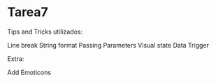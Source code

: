 # Tarea7

Tips and Tricks utilizados:

Line break
String format
Passing Parameters
Visual state
Data Trigger

Extra:

Add Emoticons

